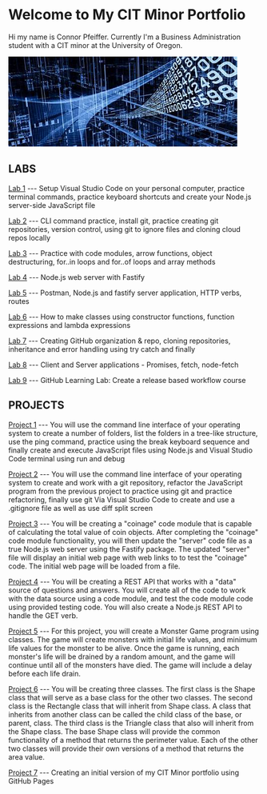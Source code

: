 # Welcome to My CIT Minor Portfolio

Hi my name is Connor Pfeiffer. Currently I'm a Business Administration student with a CIT minor at the University of Oregon.

![p1-folders.png](computer-science.jpg)

## LABS

[Lab 1](https://connor-pfeiffer.github.io/cit281-lab1) --- Setup Visual Studio Code on your personal computer, practice terminal commands, practice keyboard shortcuts and create your Node.js server-side JavaScript file 

[Lab 2](https://connor-pfeiffer.github.io/cit281-lab2) --- CLI command practice, install git, practice creating git repositories, version control, using git to ignore files and cloning cloud repos locally

[Lab 3](https://connor-pfeiffer.github.io/cit281-lab3) --- Practice with code modules, arrow functions, object destructuring, for..in loops and for..of loops and array methods

[Lab 4](https://connor-pfeiffer.github.io/cit281-lab4) --- Node.js web server with Fastify

[Lab 5](https://connor-pfeiffer.github.io/cit281-lab5) --- Postman, Node.js and fastify server application, HTTP verbs, routes

[Lab 6](https://connor-pfeiffer.github.io/cit281-lab6) --- How to make classes using constructor functions, function expressions and lambda expressions

[Lab 7](https://connor-pfeiffer.github.io/cit281-lab7) --- Creating GitHub organization & repo, cloning repositories, inheritance and error handling using try catch and finally

[Lab 8](https://connor-pfeiffer.github.io/cit281-lab8) --- Client and Server applications - Promises, fetch, node-fetch

[Lab 9](https://connor-pfeiffer.github.io/cit281-lab9) --- GitHub Learning Lab: Create a release based workflow course


## PROJECTS

[Project 1](https://connor-pfeiffer.github.io/cit281-p1) --- You will use the command line interface of your operating system to create a number of folders, list the folders in a tree-like structure, use the ping command, practice using the break keyboard sequence and finally create and execute JavaScript files using Node.js and Visual Studio Code terminal using run and debug

[Project 2](https://connor-pfeiffer.github.io/cit281-p2) --- You will use the command line interface of your operating system to create and work with a git repository, refactor the JavaScript program from the previous project to practice using git and practice refactoring, finally use git Via Visual Studio Code to create and use a .gitignore file as well as use diff split screen

[Project 3](https://connor-pfeiffer.github.io/cit281-p3) --- You will be creating a "coinage" code module that is capable of calculating the total value of coin objects. After completing the "coinage" code module functionality, you will then update the "server" code file as a true Node.js web server using the Fastify package. The updated "server" file will display an initial web page with web links to to test the "coinage" code. The initial web page will be loaded from a file.

[Project 4](https://connor-pfeiffer.github.io/cit281-p4) --- You will be creating a REST API that works with a "data" source of questions and answers. You will create all of the code to work with the data source using a code module, and test the code module code using provided testing code. You will also create a Node.js REST API to handle the GET verb. 

[Project 5](https://connor-pfeiffer.github.io/cit281-p5) --- For this project, you will create a Monster Game program using classes. The game will create monsters with initial life values, and minimum life values for the monster to be alive. Once the game is running, each monster's life will be drained by a random amount, and the game will continue until all of the monsters have died. The game will include a delay before each life drain.

[Project 6](https://connor-pfeiffer.github.io/cit281-p6) --- You will be creating three classes. The first class is the Shape class that will serve as a base class for the other two classes. The second class is the Rectangle class that will inherit from Shape class. A class that inherits from another class can be called the child class of the base, or parent, class. The third class is the Triangle class that also will inherit from the Shape class.
The base Shape class will provide the common functionality of a method that returns the perimeter value. Each of the other two classes will provide their own versions of a method that returns the area value. 

[Project 7](https://connor-pfeiffer.github.io/cit281-p7) --- Creating an initial version of my CIT Minor portfolio using GitHub Pages
